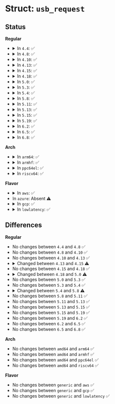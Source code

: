 # Struct: <code>usb_request</code>

## Status
<b>Regular</b>
<ul>
<li>
<details>
<summary>In <code>4.4</code>: ✅</summary>

```c
struct usb_request {
    void *buf;
    unsigned int length;
    dma_addr_t dma;
    struct scatterlist *sg;
    unsigned int num_sgs;
    unsigned int num_mapped_sgs;
    unsigned int stream_id;
    unsigned int no_interrupt;
    unsigned int zero;
    unsigned int short_not_ok;
    void (*complete)(struct usb_ep *, struct usb_request *);
    void *context;
    struct list_head list;
    int status;
    unsigned int actual;
};
```
</details>
</li>
<li>
<details>
<summary>In <code>4.8</code>: ✅</summary>

```c
struct usb_request {
    void *buf;
    unsigned int length;
    dma_addr_t dma;
    struct scatterlist *sg;
    unsigned int num_sgs;
    unsigned int num_mapped_sgs;
    unsigned int stream_id;
    unsigned int no_interrupt;
    unsigned int zero;
    unsigned int short_not_ok;
    void (*complete)(struct usb_ep *, struct usb_request *);
    void *context;
    struct list_head list;
    int status;
    unsigned int actual;
};
```
</details>
</li>
<li>
<details>
<summary>In <code>4.10</code>: ✅</summary>

```c
struct usb_request {
    void *buf;
    unsigned int length;
    dma_addr_t dma;
    struct scatterlist *sg;
    unsigned int num_sgs;
    unsigned int num_mapped_sgs;
    unsigned int stream_id;
    unsigned int no_interrupt;
    unsigned int zero;
    unsigned int short_not_ok;
    void (*complete)(struct usb_ep *, struct usb_request *);
    void *context;
    struct list_head list;
    int status;
    unsigned int actual;
};
```
</details>
</li>
<li>
<details>
<summary>In <code>4.13</code>: ✅</summary>

```c
struct usb_request {
    void *buf;
    unsigned int length;
    dma_addr_t dma;
    struct scatterlist *sg;
    unsigned int num_sgs;
    unsigned int num_mapped_sgs;
    unsigned int stream_id;
    unsigned int no_interrupt;
    unsigned int zero;
    unsigned int short_not_ok;
    void (*complete)(struct usb_ep *, struct usb_request *);
    void *context;
    struct list_head list;
    int status;
    unsigned int actual;
};
```
</details>
</li>
<li>
<details>
<summary>In <code>4.15</code>: ✅</summary>

```c
struct usb_request {
    void *buf;
    unsigned int length;
    dma_addr_t dma;
    struct scatterlist *sg;
    unsigned int num_sgs;
    unsigned int num_mapped_sgs;
    unsigned int stream_id;
    unsigned int no_interrupt;
    unsigned int zero;
    unsigned int short_not_ok;
    unsigned int dma_mapped;
    void (*complete)(struct usb_ep *, struct usb_request *);
    void *context;
    struct list_head list;
    int status;
    unsigned int actual;
};
```
</details>
</li>
<li>
<details>
<summary>In <code>4.18</code>: ✅</summary>

```c
struct usb_request {
    void *buf;
    unsigned int length;
    dma_addr_t dma;
    struct scatterlist *sg;
    unsigned int num_sgs;
    unsigned int num_mapped_sgs;
    unsigned int stream_id;
    unsigned int no_interrupt;
    unsigned int zero;
    unsigned int short_not_ok;
    unsigned int dma_mapped;
    void (*complete)(struct usb_ep *, struct usb_request *);
    void *context;
    struct list_head list;
    int status;
    unsigned int actual;
};
```
</details>
</li>
<li>
<details>
<summary>In <code>5.0</code>: ✅</summary>

```c
struct usb_request {
    void *buf;
    unsigned int length;
    dma_addr_t dma;
    struct scatterlist *sg;
    unsigned int num_sgs;
    unsigned int num_mapped_sgs;
    unsigned int stream_id;
    unsigned int no_interrupt;
    unsigned int zero;
    unsigned int short_not_ok;
    unsigned int dma_mapped;
    void (*complete)(struct usb_ep *, struct usb_request *);
    void *context;
    struct list_head list;
    unsigned int frame_number;
    int status;
    unsigned int actual;
};
```
</details>
</li>
<li>
<details>
<summary>In <code>5.3</code>: ✅</summary>

```c
struct usb_request {
    void *buf;
    unsigned int length;
    dma_addr_t dma;
    struct scatterlist *sg;
    unsigned int num_sgs;
    unsigned int num_mapped_sgs;
    unsigned int stream_id;
    unsigned int no_interrupt;
    unsigned int zero;
    unsigned int short_not_ok;
    unsigned int dma_mapped;
    void (*complete)(struct usb_ep *, struct usb_request *);
    void *context;
    struct list_head list;
    unsigned int frame_number;
    int status;
    unsigned int actual;
};
```
</details>
</li>
<li>
<details>
<summary>In <code>5.4</code>: ✅</summary>

```c
struct usb_request {
    void *buf;
    unsigned int length;
    dma_addr_t dma;
    struct scatterlist *sg;
    unsigned int num_sgs;
    unsigned int num_mapped_sgs;
    unsigned int stream_id;
    unsigned int no_interrupt;
    unsigned int zero;
    unsigned int short_not_ok;
    unsigned int dma_mapped;
    void (*complete)(struct usb_ep *, struct usb_request *);
    void *context;
    struct list_head list;
    unsigned int frame_number;
    int status;
    unsigned int actual;
};
```
</details>
</li>
<li>
<details>
<summary>In <code>5.8</code>: ✅</summary>

```c
struct usb_request {
    void *buf;
    unsigned int length;
    dma_addr_t dma;
    struct scatterlist *sg;
    unsigned int num_sgs;
    unsigned int num_mapped_sgs;
    unsigned int stream_id;
    unsigned int is_last;
    unsigned int no_interrupt;
    unsigned int zero;
    unsigned int short_not_ok;
    unsigned int dma_mapped;
    void (*complete)(struct usb_ep *, struct usb_request *);
    void *context;
    struct list_head list;
    unsigned int frame_number;
    int status;
    unsigned int actual;
};
```
</details>
</li>
<li>
<details>
<summary>In <code>5.11</code>: ✅</summary>

```c
struct usb_request {
    void *buf;
    unsigned int length;
    dma_addr_t dma;
    struct scatterlist *sg;
    unsigned int num_sgs;
    unsigned int num_mapped_sgs;
    unsigned int stream_id;
    unsigned int is_last;
    unsigned int no_interrupt;
    unsigned int zero;
    unsigned int short_not_ok;
    unsigned int dma_mapped;
    void (*complete)(struct usb_ep *, struct usb_request *);
    void *context;
    struct list_head list;
    unsigned int frame_number;
    int status;
    unsigned int actual;
};
```
</details>
</li>
<li>
<details>
<summary>In <code>5.13</code>: ✅</summary>

```c
struct usb_request {
    void *buf;
    unsigned int length;
    dma_addr_t dma;
    struct scatterlist *sg;
    unsigned int num_sgs;
    unsigned int num_mapped_sgs;
    unsigned int stream_id;
    unsigned int is_last;
    unsigned int no_interrupt;
    unsigned int zero;
    unsigned int short_not_ok;
    unsigned int dma_mapped;
    void (*complete)(struct usb_ep *, struct usb_request *);
    void *context;
    struct list_head list;
    unsigned int frame_number;
    int status;
    unsigned int actual;
};
```
</details>
</li>
<li>
<details>
<summary>In <code>5.15</code>: ✅</summary>

```c
struct usb_request {
    void *buf;
    unsigned int length;
    dma_addr_t dma;
    struct scatterlist *sg;
    unsigned int num_sgs;
    unsigned int num_mapped_sgs;
    unsigned int stream_id;
    unsigned int is_last;
    unsigned int no_interrupt;
    unsigned int zero;
    unsigned int short_not_ok;
    unsigned int dma_mapped;
    void (*complete)(struct usb_ep *, struct usb_request *);
    void *context;
    struct list_head list;
    unsigned int frame_number;
    int status;
    unsigned int actual;
};
```
</details>
</li>
<li>
<details>
<summary>In <code>5.19</code>: ✅</summary>

```c
struct usb_request {
    void *buf;
    unsigned int length;
    dma_addr_t dma;
    struct scatterlist *sg;
    unsigned int num_sgs;
    unsigned int num_mapped_sgs;
    unsigned int stream_id;
    unsigned int is_last;
    unsigned int no_interrupt;
    unsigned int zero;
    unsigned int short_not_ok;
    unsigned int dma_mapped;
    void (*complete)(struct usb_ep *, struct usb_request *);
    void *context;
    struct list_head list;
    unsigned int frame_number;
    int status;
    unsigned int actual;
};
```
</details>
</li>
<li>
<details>
<summary>In <code>6.2</code>: ✅</summary>

```c
struct usb_request {
    void *buf;
    unsigned int length;
    dma_addr_t dma;
    struct scatterlist *sg;
    unsigned int num_sgs;
    unsigned int num_mapped_sgs;
    unsigned int stream_id;
    unsigned int is_last;
    unsigned int no_interrupt;
    unsigned int zero;
    unsigned int short_not_ok;
    unsigned int dma_mapped;
    void (*complete)(struct usb_ep *, struct usb_request *);
    void *context;
    struct list_head list;
    unsigned int frame_number;
    int status;
    unsigned int actual;
};
```
</details>
</li>
<li>
<details>
<summary>In <code>6.5</code>: ✅</summary>

```c
struct usb_request {
    void *buf;
    unsigned int length;
    dma_addr_t dma;
    struct scatterlist *sg;
    unsigned int num_sgs;
    unsigned int num_mapped_sgs;
    unsigned int stream_id;
    unsigned int is_last;
    unsigned int no_interrupt;
    unsigned int zero;
    unsigned int short_not_ok;
    unsigned int dma_mapped;
    void (*complete)(struct usb_ep *, struct usb_request *);
    void *context;
    struct list_head list;
    unsigned int frame_number;
    int status;
    unsigned int actual;
};
```
</details>
</li>
<li>
<details>
<summary>In <code>6.8</code>: ✅</summary>

```c
struct usb_request {
    void *buf;
    unsigned int length;
    dma_addr_t dma;
    struct scatterlist *sg;
    unsigned int num_sgs;
    unsigned int num_mapped_sgs;
    unsigned int stream_id;
    unsigned int is_last;
    unsigned int no_interrupt;
    unsigned int zero;
    unsigned int short_not_ok;
    unsigned int dma_mapped;
    void (*complete)(struct usb_ep *, struct usb_request *);
    void *context;
    struct list_head list;
    unsigned int frame_number;
    int status;
    unsigned int actual;
};
```
</details>
</li>
</ul>
<b>Arch</b>
<ul>
<li>
<details>
<summary>In <code>arm64</code>: ✅</summary>

```c
struct usb_request {
    void *buf;
    unsigned int length;
    dma_addr_t dma;
    struct scatterlist *sg;
    unsigned int num_sgs;
    unsigned int num_mapped_sgs;
    unsigned int stream_id;
    unsigned int no_interrupt;
    unsigned int zero;
    unsigned int short_not_ok;
    unsigned int dma_mapped;
    void (*complete)(struct usb_ep *, struct usb_request *);
    void *context;
    struct list_head list;
    unsigned int frame_number;
    int status;
    unsigned int actual;
};
```
</details>
</li>
<li>
<details>
<summary>In <code>armhf</code>: ✅</summary>

```c
struct usb_request {
    void *buf;
    unsigned int length;
    dma_addr_t dma;
    struct scatterlist *sg;
    unsigned int num_sgs;
    unsigned int num_mapped_sgs;
    unsigned int stream_id;
    unsigned int no_interrupt;
    unsigned int zero;
    unsigned int short_not_ok;
    unsigned int dma_mapped;
    void (*complete)(struct usb_ep *, struct usb_request *);
    void *context;
    struct list_head list;
    unsigned int frame_number;
    int status;
    unsigned int actual;
};
```
</details>
</li>
<li>
<details>
<summary>In <code>ppc64el</code>: ✅</summary>

```c
struct usb_request {
    void *buf;
    unsigned int length;
    dma_addr_t dma;
    struct scatterlist *sg;
    unsigned int num_sgs;
    unsigned int num_mapped_sgs;
    unsigned int stream_id;
    unsigned int no_interrupt;
    unsigned int zero;
    unsigned int short_not_ok;
    unsigned int dma_mapped;
    void (*complete)(struct usb_ep *, struct usb_request *);
    void *context;
    struct list_head list;
    unsigned int frame_number;
    int status;
    unsigned int actual;
};
```
</details>
</li>
<li>
<details>
<summary>In <code>riscv64</code>: ✅</summary>

```c
struct usb_request {
    void *buf;
    unsigned int length;
    dma_addr_t dma;
    struct scatterlist *sg;
    unsigned int num_sgs;
    unsigned int num_mapped_sgs;
    unsigned int stream_id;
    unsigned int no_interrupt;
    unsigned int zero;
    unsigned int short_not_ok;
    unsigned int dma_mapped;
    void (*complete)(struct usb_ep *, struct usb_request *);
    void *context;
    struct list_head list;
    unsigned int frame_number;
    int status;
    unsigned int actual;
};
```
</details>
</li>
</ul>
<b>Flavor</b>
<ul>
<li>
<details>
<summary>In <code>aws</code>: ✅</summary>

```c
struct usb_request {
    void *buf;
    unsigned int length;
    dma_addr_t dma;
    struct scatterlist *sg;
    unsigned int num_sgs;
    unsigned int num_mapped_sgs;
    unsigned int stream_id;
    unsigned int no_interrupt;
    unsigned int zero;
    unsigned int short_not_ok;
    unsigned int dma_mapped;
    void (*complete)(struct usb_ep *, struct usb_request *);
    void *context;
    struct list_head list;
    unsigned int frame_number;
    int status;
    unsigned int actual;
};
```
</details>
</li>
<li>
In <code>azure</code>: Absent ⚠️
</li>
<li>
<details>
<summary>In <code>gcp</code>: ✅</summary>

```c
struct usb_request {
    void *buf;
    unsigned int length;
    dma_addr_t dma;
    struct scatterlist *sg;
    unsigned int num_sgs;
    unsigned int num_mapped_sgs;
    unsigned int stream_id;
    unsigned int no_interrupt;
    unsigned int zero;
    unsigned int short_not_ok;
    unsigned int dma_mapped;
    void (*complete)(struct usb_ep *, struct usb_request *);
    void *context;
    struct list_head list;
    unsigned int frame_number;
    int status;
    unsigned int actual;
};
```
</details>
</li>
<li>
<details>
<summary>In <code>lowlatency</code>: ✅</summary>

```c
struct usb_request {
    void *buf;
    unsigned int length;
    dma_addr_t dma;
    struct scatterlist *sg;
    unsigned int num_sgs;
    unsigned int num_mapped_sgs;
    unsigned int stream_id;
    unsigned int no_interrupt;
    unsigned int zero;
    unsigned int short_not_ok;
    unsigned int dma_mapped;
    void (*complete)(struct usb_ep *, struct usb_request *);
    void *context;
    struct list_head list;
    unsigned int frame_number;
    int status;
    unsigned int actual;
};
```
</details>
</li>
</ul>

## Differences
<b>Regular</b>
<ul>
<li>
No changes between <code>4.4</code> and <code>4.8</code> ✅
</li>
<li>
No changes between <code>4.8</code> and <code>4.10</code> ✅
</li>
<li>
No changes between <code>4.10</code> and <code>4.13</code> ✅
</li>
<li>
<details>
<summary>Changed between <code>4.13</code> and <code>4.15</code> ⚠️</summary>
<ul>
<li>
<b>Field added. </b>
<code>unsigned int dma_mapped</code>
</li>
</ul>
</details>
</li>
<li>
No changes between <code>4.15</code> and <code>4.18</code> ✅
</li>
<li>
<details>
<summary>Changed between <code>4.18</code> and <code>5.0</code> ⚠️</summary>
<ul>
<li>
<b>Field added. </b>
<code>unsigned int frame_number</code>
</li>
</ul>
</details>
</li>
<li>
No changes between <code>5.0</code> and <code>5.3</code> ✅
</li>
<li>
No changes between <code>5.3</code> and <code>5.4</code> ✅
</li>
<li>
<details>
<summary>Changed between <code>5.4</code> and <code>5.8</code> ⚠️</summary>
<ul>
<li>
<b>Field added. </b>
<code>unsigned int is_last</code>
</li>
</ul>
</details>
</li>
<li>
No changes between <code>5.8</code> and <code>5.11</code> ✅
</li>
<li>
No changes between <code>5.11</code> and <code>5.13</code> ✅
</li>
<li>
No changes between <code>5.13</code> and <code>5.15</code> ✅
</li>
<li>
No changes between <code>5.15</code> and <code>5.19</code> ✅
</li>
<li>
No changes between <code>5.19</code> and <code>6.2</code> ✅
</li>
<li>
No changes between <code>6.2</code> and <code>6.5</code> ✅
</li>
<li>
No changes between <code>6.5</code> and <code>6.8</code> ✅
</li>
</ul>
<b>Arch</b>
<ul>
<li>
No changes between <code>amd64</code> and <code>arm64</code> ✅
</li>
<li>
No changes between <code>amd64</code> and <code>armhf</code> ✅
</li>
<li>
No changes between <code>amd64</code> and <code>ppc64el</code> ✅
</li>
<li>
No changes between <code>amd64</code> and <code>riscv64</code> ✅
</li>
</ul>
<b>Flavor</b>
<ul>
<li>
No changes between <code>generic</code> and <code>aws</code> ✅
</li>
<li>
No changes between <code>generic</code> and <code>gcp</code> ✅
</li>
<li>
No changes between <code>generic</code> and <code>lowlatency</code> ✅
</li>
</ul>

